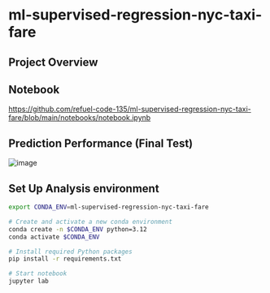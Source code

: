 # ml-supervised-regression-nyc-taxi-fare

## Project Overview

## Notebook
https://github.com/refuel-code-135/ml-supervised-regression-nyc-taxi-fare/blob/main/notebooks/notebook.ipynb


## Prediction Performance (Final Test)

![image](https://github.com/user-attachments/assets/7e1a129d-04ba-4c5b-87e0-b6699ca75b56)

## Set Up Analysis environment
```bash
export CONDA_ENV=ml-supervised-regression-nyc-taxi-fare

# Create and activate a new conda environment
conda create -n $CONDA_ENV python=3.12
conda activate $CONDA_ENV

# Install required Python packages
pip install -r requirements.txt

# Start notebook
jupyter lab
```
